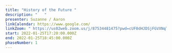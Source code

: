 ```yaml
---
title: "History of the Future "
description: "   "
presenter: Suzanne / Aaron
linkCalendar: https://www.google.com/
linkZoom: " https://us02web.zoom.us/j/87534481475?pwd=cUF0dHJDSjFGVXNqTnNiNm9HSC9NUT09"
start: 2022-01-25T17:20:00.000Z
end: 2022-01-25T18:45:00.000Z
phaseNumber: 1
---
```

